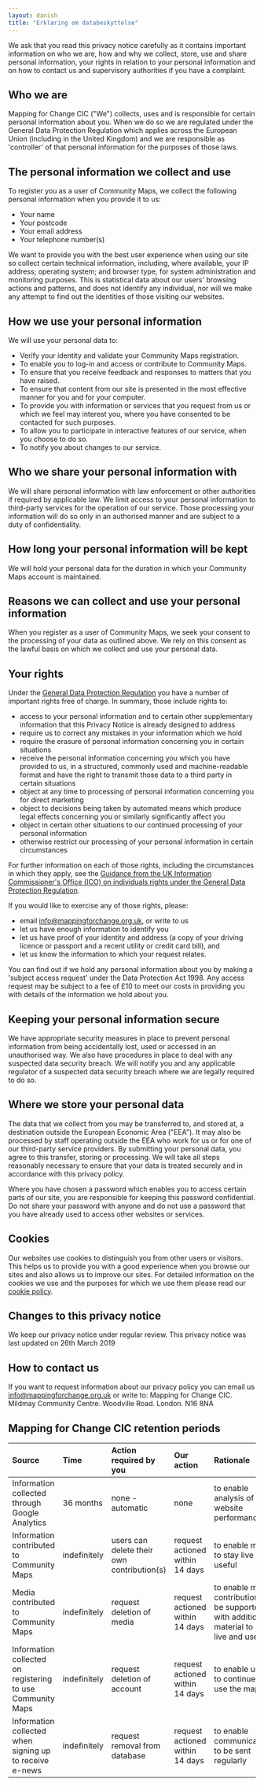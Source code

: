 ```yaml
---
layout: danish
title: "Erklæring om databeskyttelse"
---
```


We ask that you read this privacy notice carefully as it contains important information on who we are, how and why we collect, store, use and share personal information, your rights in relation to your personal information and on how to contact us and supervisory authorities if you have a complaint.

## Who we are

Mapping for Change CIC ("We") collects, uses and is responsible for certain personal information about you. When we do so we are regulated under the General Data Protection Regulation which applies across the European Union (including in the United Kingdom) and we are responsible as 'controller' of that personal information for the purposes of those laws.

## The personal information we collect and use

To register you as a user of Community Maps, we collect the following personal information when you provide it to us:
- Your name
- Your postcode
- Your email address
- Your telephone number(s)

We want to provide you with the best user experience when using our site so collect certain technical information, including, where available, your IP address; operating system; and browser type, for system administration and monitoring purposes. This is statistical data about our users' browsing actions and patterns, and does not identify any individual, nor will we make any attempt to find out the identities of those visiting our websites.

## How we use your personal information

We will use your personal data to:
- Verify your identity and validate your Community Maps registration.
- To enable you to log-in and access or contribute to Community Maps.
- To ensure that you receive feedback and responses to matters that you have raised.
- To ensure that content from our site is presented in the most effective manner for you and for your computer.
- To provide you with information or services that you request from us or which we feel may interest you, where you have consented to be contacted for such purposes.
- To allow you to participate in interactive features of our service, when you choose to do so.
- To notify you about changes to our service.

## Who we share your personal information with

We will share personal information with law enforcement or other authorities if required by applicable law. We limit access to your personal information to third-party services for the operation of our service. Those processing your information will do so only in an authorised manner and are subject to a duty of confidentiality.

## How long your personal information will be kept

We will hold your personal data for the duration in which your Community Maps account is maintained.

## Reasons we can collect and use your personal information

When you register as a user of Community Maps, we seek your consent to the processing of your data as outlined above.  We rely on this consent as the lawful basis on which we collect and use your personal data.

## Your rights

Under the [General Data Protection Regulation](http://eur-lex.europa.eu/legal-content/EN/TXT/PDF/?uri=CELEX:32016R0679&from=EN) you have a number of important rights free of charge. In summary, those include rights to:
- access to your personal information and to certain other supplementary information that this Privacy Notice is already designed to address
- require us to correct any mistakes in your information which we hold
- require the erasure of personal information concerning you in certain situations
- receive the personal information concerning you which you have provided to us, in a structured, commonly used and machine-readable format and have the right to transmit those data to a third party in certain situations
- object at any time to processing of personal information concerning you for direct marketing
- object to decisions being taken by automated means which produce legal effects concerning you or similarly significantly affect you
- object in certain other situations to our continued processing of your personal information
- otherwise restrict our processing of your personal information in certain circumstances

For further information on each of those rights, including the circumstances in which they apply, see the [Guidance from the UK Information Commissioner's Office (ICO) on individuals rights under the General Data Protection Regulation](http://ico.org.uk/for-organisations/guide-to-the-general-data-protection-regulation-gdpr/individual-rights/).

If you would like to exercise any of those rights, please:
- email [info@mappingforchange.org.uk](mailto:info@mappingforchange.org.uk), or write to us
- let us have enough information to identify you
- let us have proof of your identity and address (a copy of your driving licence or passport and a recent utility or credit card bill), and
- let us know the information to which your request relates.

You can find out if we hold any personal information about you by making a 'subject access request' under the Data Protection Act 1998. Any access request may be subject to a fee of £10 to meet our costs in providing you with details of the information we hold about you.

## Keeping your personal information secure

We have appropriate security measures in place to prevent personal information from being accidentally lost, used or accessed in an unauthorised way. We also have procedures in place to deal with any suspected data security breach. We will notify you and any applicable regulator of a suspected data security breach where we are legally required to do so.

## Where we store your personal data

The data that we collect from you may be transferred to, and stored at, a destination outside the European Economic Area ("EEA"). It may also be processed by staff operating outside the EEA who work for us or for one of our third-party service providers. By submitting your personal data, you agree to this transfer, storing or processing. We will take all steps reasonably necessary to ensure that your data is treated securely and in accordance with this privacy policy.

Where you have chosen a password which enables you to access certain parts of our site, you are responsible for keeping this password confidential. Do not share your password with anyone and do not use a password that you have already used to access other websites or services.

## Cookies

Our websites use cookies to distinguish you from other users or visitors. This helps us to provide you with a good experience when you browse our sites and also allows us to improve our sites. For detailed information on the cookies we use and the purposes for which we use them please read our [cookie policy](http://help.communitymaps.org.uk/en/cookie-policy.html).

## Changes to this privacy notice

We keep our privacy notice under regular review. This privacy notice was last updated on 26th March 2019

## How to contact us

If you want to request information about our privacy policy you can email us [info@mappingforchange.org.uk](mailto:info@mappingforchange.org.uk) or write to:
Mapping for Change CIC. Mildmay Community Centre. Woodville Road. London. N16 8NA

## Mapping for Change CIC retention periods

| Source | Time | Action required by you | Our action | Rationale |
| :----- | :--- | :--------------------- | :--------- | :-------- |
| Information collected through Google Analytics |	36 months |	none - automatic |	none |	to enable analysis of website performance |
| Information contributed to Community Maps	| indefinitely |	users can delete their own contribution(s)	| request actioned within 14 days |	to enable maps to stay live and useful |
| Media contributed to Community Maps |	indefinitely	| request deletion of media |	request actioned within 14 days |	to enable map contributions to be supported with additional material to stay live and useful |
| Information collected on registering to use Community Maps |	indefinitely	| request deletion of account | request actioned within 14 days	| to enable users to continue to use the maps |
| Information collected when signing up to receive e-news |	indefinitely	| request removal from database |	request actioned within 14 days |	to enable communications to be sent regularly |
